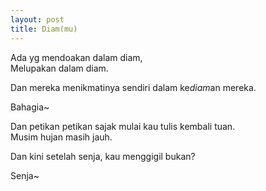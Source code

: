```yaml
---
layout: post
title: Diam(mu)
---
```


Ada yg mendoakan dalam diam,  
Melupakan dalam diam.

Dan mereka menikmatinya sendiri dalam ke*diam*an mereka.

Bahagia~

Dan petikan petikan sajak mulai kau tulis kembali tuan.  
Musim hujan masih jauh.

Dan kini setelah senja, kau menggigil bukan?

Senja~
